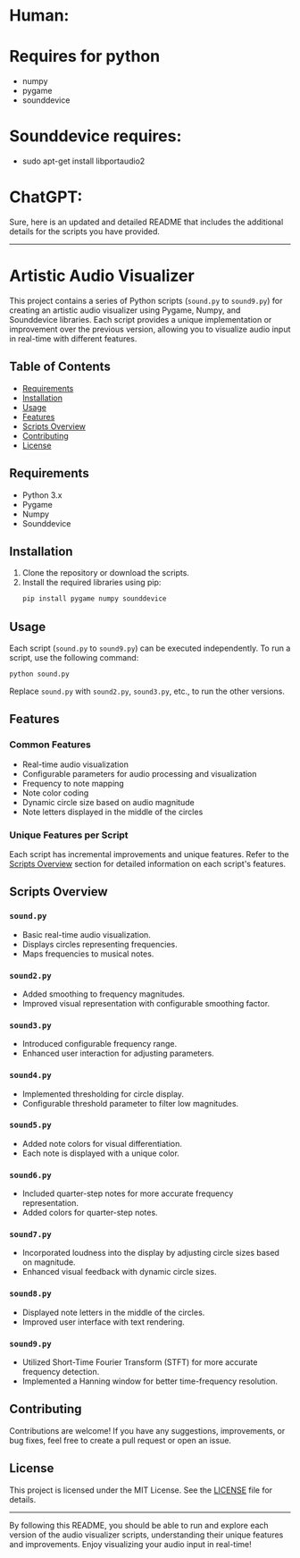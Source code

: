 # Human:
# Requires for python

- numpy
- pygame
- sounddevice

# Sounddevice requires:

- sudo apt-get install libportaudio2


# ChatGPT:
Sure, here is an updated and detailed README that includes the additional details for the scripts you have provided.

---

# Artistic Audio Visualizer

This project contains a series of Python scripts (`sound.py` to `sound9.py`) for creating an artistic audio visualizer using Pygame, Numpy, and Sounddevice libraries. Each script provides a unique implementation or improvement over the previous version, allowing you to visualize audio input in real-time with different features.

## Table of Contents

- [Requirements](#requirements)
- [Installation](#installation)
- [Usage](#usage)
- [Features](#features)
- [Scripts Overview](#scripts-overview)
- [Contributing](#contributing)
- [License](#license)

## Requirements

- Python 3.x
- Pygame
- Numpy
- Sounddevice

## Installation

1. Clone the repository or download the scripts.
2. Install the required libraries using pip:
    ```bash
    pip install pygame numpy sounddevice
    ```

## Usage

Each script (`sound.py` to `sound9.py`) can be executed independently. To run a script, use the following command:

```bash
python sound.py
```

Replace `sound.py` with `sound2.py`, `sound3.py`, etc., to run the other versions.

## Features

### Common Features
- Real-time audio visualization
- Configurable parameters for audio processing and visualization
- Frequency to note mapping
- Note color coding
- Dynamic circle size based on audio magnitude
- Note letters displayed in the middle of the circles

### Unique Features per Script
Each script has incremental improvements and unique features. Refer to the [Scripts Overview](#scripts-overview) section for detailed information on each script's features.

## Scripts Overview

### `sound.py`
- Basic real-time audio visualization.
- Displays circles representing frequencies.
- Maps frequencies to musical notes.

### `sound2.py`
- Added smoothing to frequency magnitudes.
- Improved visual representation with configurable smoothing factor.

### `sound3.py`
- Introduced configurable frequency range.
- Enhanced user interaction for adjusting parameters.

### `sound4.py`
- Implemented thresholding for circle display.
- Configurable threshold parameter to filter low magnitudes.

### `sound5.py`
- Added note colors for visual differentiation.
- Each note is displayed with a unique color.

### `sound6.py`
- Included quarter-step notes for more accurate frequency representation.
- Added colors for quarter-step notes.

### `sound7.py`
- Incorporated loudness into the display by adjusting circle sizes based on magnitude.
- Enhanced visual feedback with dynamic circle sizes.

### `sound8.py`
- Displayed note letters in the middle of the circles.
- Improved user interface with text rendering.

### `sound9.py`
- Utilized Short-Time Fourier Transform (STFT) for more accurate frequency detection.
- Implemented a Hanning window for better time-frequency resolution.

## Contributing

Contributions are welcome! If you have any suggestions, improvements, or bug fixes, feel free to create a pull request or open an issue.

## License

This project is licensed under the MIT License. See the [LICENSE](LICENSE) file for details.

---

By following this README, you should be able to run and explore each version of the audio visualizer scripts, understanding their unique features and improvements. Enjoy visualizing your audio input in real-time!